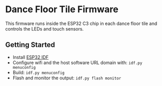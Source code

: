 # Dance Floor Tile Firmware

This firmware runs inside the ESP32 C3 chip in each dance floor tile and controls the LEDs and touch sensors.

## Getting Started

- Install [ESP32 IDF](https://docs.espressif.com/projects/esp-idf/en/latest/esp32/get-started/index.html#installation)
- Configure wifi and the host software URL domain with: `idf.py menuconfig`
- Build: `idf.py menuconfig`
- Flash and monitor the output: `idf.py flash monitor`
